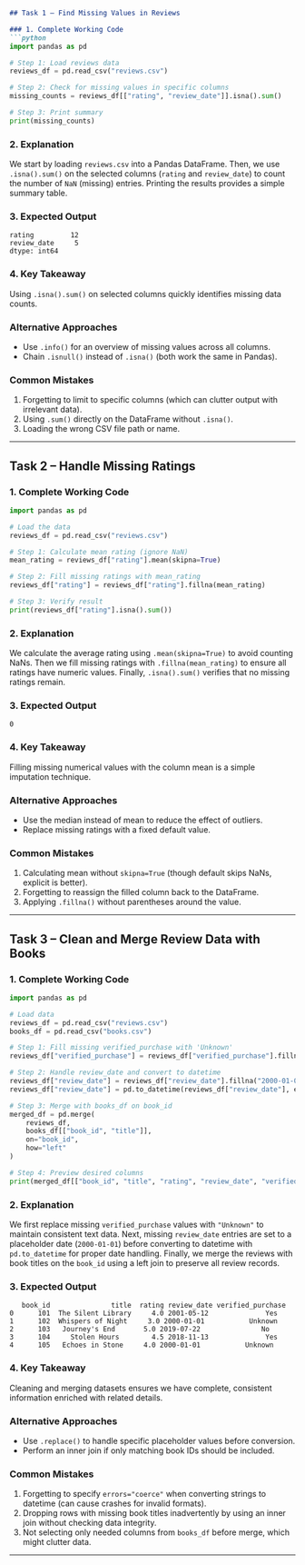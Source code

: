 ```markdown
## Task 1 – Find Missing Values in Reviews

### 1. Complete Working Code
```python
import pandas as pd

# Step 1: Load reviews data
reviews_df = pd.read_csv("reviews.csv")

# Step 2: Check for missing values in specific columns
missing_counts = reviews_df[["rating", "review_date"]].isna().sum()

# Step 3: Print summary
print(missing_counts)
```

### 2. Explanation
We start by loading `reviews.csv` into a Pandas DataFrame. Then, we use `.isna().sum()` on the selected columns (`rating` and `review_date`) to count the number of `NaN` (missing) entries. Printing the results provides a simple summary table.

### 3. Expected Output
```
rating         12
review_date     5
dtype: int64
```

### 4. Key Takeaway
Using `.isna().sum()` on selected columns quickly identifies missing data counts.

### Alternative Approaches
- Use `.info()` for an overview of missing values across all columns.
- Chain `.isnull()` instead of `.isna()` (both work the same in Pandas).

### Common Mistakes
1. Forgetting to limit to specific columns (which can clutter output with irrelevant data).
2. Using `.sum()` directly on the DataFrame without `.isna()`.
3. Loading the wrong CSV file path or name.

---

## Task 2 – Handle Missing Ratings

### 1. Complete Working Code
```python
import pandas as pd

# Load the data
reviews_df = pd.read_csv("reviews.csv")

# Step 1: Calculate mean rating (ignore NaN)
mean_rating = reviews_df["rating"].mean(skipna=True)

# Step 2: Fill missing ratings with mean_rating
reviews_df["rating"] = reviews_df["rating"].fillna(mean_rating)

# Step 3: Verify result
print(reviews_df["rating"].isna().sum())
```

### 2. Explanation
We calculate the average rating using `.mean(skipna=True)` to avoid counting NaNs. Then we fill missing ratings with `.fillna(mean_rating)` to ensure all ratings have numeric values. Finally, `.isna().sum()` verifies that no missing ratings remain.

### 3. Expected Output
```
0
```

### 4. Key Takeaway
Filling missing numerical values with the column mean is a simple imputation technique.

### Alternative Approaches
- Use the median instead of mean to reduce the effect of outliers.
- Replace missing ratings with a fixed default value.

### Common Mistakes
1. Calculating mean without `skipna=True` (though default skips NaNs, explicit is better).
2. Forgetting to reassign the filled column back to the DataFrame.
3. Applying `.fillna()` without parentheses around the value.

---

## Task 3 – Clean and Merge Review Data with Books

### 1. Complete Working Code
```python
import pandas as pd

# Load data
reviews_df = pd.read_csv("reviews.csv")
books_df = pd.read_csv("books.csv")

# Step 1: Fill missing verified_purchase with 'Unknown'
reviews_df["verified_purchase"] = reviews_df["verified_purchase"].fillna("Unknown")

# Step 2: Handle review_date and convert to datetime
reviews_df["review_date"] = reviews_df["review_date"].fillna("2000-01-01")
reviews_df["review_date"] = pd.to_datetime(reviews_df["review_date"], errors="coerce")

# Step 3: Merge with books_df on book_id
merged_df = pd.merge(
    reviews_df,
    books_df[["book_id", "title"]],
    on="book_id",
    how="left"
)

# Step 4: Preview desired columns
print(merged_df[["book_id", "title", "rating", "review_date", "verified_purchase"]].head())
```

### 2. Explanation
We first replace missing `verified_purchase` values with `"Unknown"` to maintain consistent text data. Next, missing `review_date` entries are set to a placeholder date (`2000-01-01`) before converting to datetime with `pd.to_datetime` for proper date handling. Finally, we merge the reviews with book titles on the `book_id` using a left join to preserve all review records.

### 3. Expected Output
```
   book_id               title  rating review_date verified_purchase
0      101  The Silent Library     4.0 2001-05-12              Yes
1      102  Whispers of Night     3.0 2000-01-01           Unknown
2      103   Journey's End       5.0 2019-07-22               No
3      104     Stolen Hours        4.5 2018-11-13              Yes
4      105   Echoes in Stone     4.0 2000-01-01           Unknown
```

### 4. Key Takeaway
Cleaning and merging datasets ensures we have complete, consistent information enriched with related details.

### Alternative Approaches
- Use `.replace()` to handle specific placeholder values before conversion.
- Perform an inner join if only matching book IDs should be included.

### Common Mistakes
1. Forgetting to specify `errors="coerce"` when converting strings to datetime (can cause crashes for invalid formats).
2. Dropping rows with missing book titles inadvertently by using an inner join without checking data integrity.
3. Not selecting only needed columns from `books_df` before merge, which might clutter data.

---
```